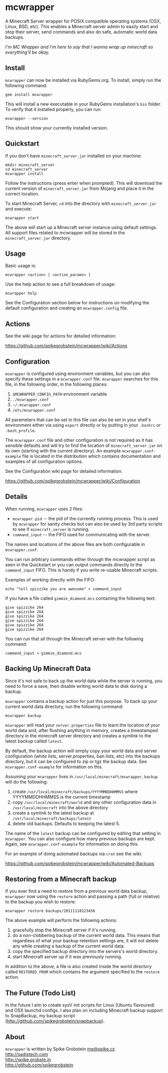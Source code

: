 # mcwrapper

A Minecraft Server wrapper for POSIX compatible operating systems (OSX, Linux, BSD, etc).
This enables a Minecraft server admin to easily start and stop their server, send commands
and also do safe, automatic world data backups.

*I'm MC Wrapper and I'm here to say that I wanna wrap up minecraft so everything'll be okay.*

## Install

`mcwrapper` can now be installed via RubyGems.org. To install, simply run the following command:

    gem install mcwrapper

This will install a new executable in your RubyGems installation's `bin` folder. To verify
that it installed properly, you can run:

    mcwrapper --version

This should show your currently installed version.

## Quickstart

If you don't have `minecraft_server.jar` installed on your machine:

    mkdir minecraft_server
    cd minecraft_server
    mcwrapper install
    
Follow the instructions (press enter when prompted). This will download the current version
of `minecraft_server.jar` from Mojang and place it in the correct location.

To start Minecraft Server, `cd` into the directory with `minecraft_server.jar` and execute:

    mcwrapper start

The above will start up a Minecraft server instance using default settings. All support files
related to mcwrapper will be stored in the `minecraft_server.jar` directory.

## Usage

Basic usage is:

    mcwrapper <action> [ <action_params> ]

Use the help action to see a full breakdown of usage:

    mcwrapper help

See the Configuration section below for instructions on modifying the default configuration and
creating an `mcwrapper.config` file.

## Actions

See the wiki page for actions for detailed information:

https://github.com/spikegrobstein/mcwrapper/wiki/Actions

## Configuration

`mcwrapper` is configured using environment variables, but you can also specify these settings
in a `mcwrapper.conf` file. `mcwrapper` searches for this file, in the following order, in
the following places:

 1. `$MCWRAPPER_CONFIG_PATH` environment variable
 2. `./mcwrapper.conf`
 3. `~/.mcwrapper.conf`
 4. `/etc/mcwrapper.conf`

All parameters that can be set in this file can also be set in your shell's environment either
via using `export` directly or by putting in your `.bashrc` or `.bash_profile`.

The `mcwrapper.conf` file and other configuration is not required as it has sensible defaults
and will try to find the location of `minecraft_server.jar` on its own (starting with the
current directory). An example `mcwrapper.conf-example` file is located in the distribution which
contains documentation and examples of all configuration options.

See the Configuration wiki page for detailed information:

https://github.com/spikegrobstein/mcwrapper/wiki/Configuration

## Details

When running, `mcwrapper` uses 2 files:

 * `mcwrapper.pid` -- the pid of the currently running process. This is used by `mcwrapper` for
 sanity checks but can also be used by 3rd party scripts to see if `minecraft_server` is running.
 * `command_input` -- the FIFO used for communicating with the server.

The names and locations of the above files are both configurable in `mcwrapper.conf`.

You can run arbitrary commands either through the mcwrapper script as seen in the Quickstart
or you can output commands directly to the `command_input` FIFO. This is handy if you write
re-usable Minecraft scripts.

Examples of working directly with the FIFO:

    echo "tell spizzike you are awesome" > command_input

If you have a file called `gimmie_diamond.mcs` containing the following text:

    give spizzike 264
    give spizzike 264
    give spizzike 264
    give spizzike 264
    give spizzike 264
    give spizzike 264

You can run that all through the Minecraft server with the following command:

    command_input < gimmie_diamond.mcs

## Backing Up Minecraft Data

Since it's not safe to back up the world data while the server is running, you need to force
a save, then disable writing world data to disk during a backup.

`mcwrapper` contains a backup action for just this purpose. To back up your current world data
directory, run the following command:

    mcwrapper backup

`mcwrapper` will read your `server.properties` file to learn the location of your world data
and, after flushing anything in memory, creates a timestamped directory in the minecraft server
directory and creates a symlink to the latest backup called `latest`.

By default, the backup action will simply copy your world data and server configuration (white
lists, server.properties, ban lists, etc) into the backups directory, but it can be configured
to zip or tgz the backup data. See `mcwrapper.conf-example` for information on this.

Assuming your `mcwrapper` lives in `/usr/local/minecraft/mcwrapper`, `backup` will do the
following:

 1. create `/usr/local/minecraft/backups/YYYYMMDDHHMMSS` where YYYYMMDDHHMMSS is the current
 timestamp
 2. copy `/usr/local/minecraft/world` and any other configuration data in `/usr/local/minecraft`
 into the above directory
 3. create a symlink to the latest backup at `/usr/local/minecraft/backups/latest`
 4. delete old backups. Defaults to keeping the latest 5.

The name of the `latest` backup can be configured by editing that setting in `mcwrapper`. You
can also configure how many previous backups are kept. Again, see `mcwrapper.conf-example` for
information on doing this.

For an example of doing automated backups via `cron` see the wiki:

https://github.com/spikegrobstein/mcwrapper/wiki/Automated-Backups

## Restoring from a Minecraft backup

If you ever find a need to restore from a previous world data backup, `mcwrapper` now using the
`restore` action and passing a path (full or relative) to the backup you wish to restore:

    mcwrapper restore backups/20111118123456

The above example will perform the following actions:

 1. gracefully stop the Minecraft server if it's running.
 2. do a non-clobbering backup of the current world data. This means that regardless of what
 your backup retention settings are, it will not delete any while creating a backup of the
 current world data.
 3. copy the specified backup directory into the servers's world directory.
 4. start Minecraft server up if it was previously running.

In addition to the above, a file is also created inside the world directory called
`RESTORED_FROM` which contains the argument specified to the `restore` action.

## The Future (Todo List)

In the future I aim to create sysV init scripts for Linux (Ubuntu flavoured) and OSX launchd
configs. I also plan on including Minecraft backup support to SnapBackup, my backup
script (http://github.com/spikegrobstein/snapbackup).

## About

`mcwrapper` is written by Spike Grobstein <me@spike.cx>    
http://sadistech.com    
http://spike.grobste.in    
http://github.com/spikegrobstein
